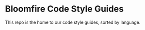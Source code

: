 Bloomfire Code Style Guides
===========================

This repo is the home to our code style guides, sorted by language.
